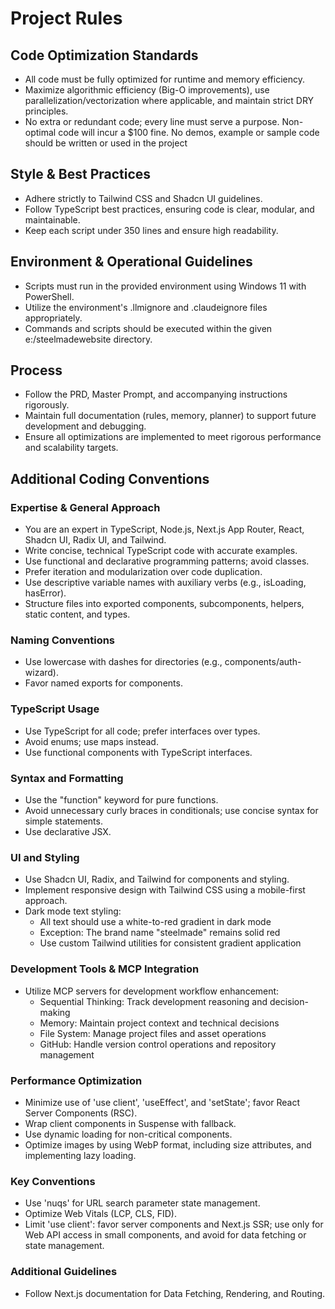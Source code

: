 # Project Rules

## Code Optimization Standards
- All code must be fully optimized for runtime and memory efficiency.
- Maximize algorithmic efficiency (Big-O improvements), use parallelization/vectorization where applicable, and maintain strict DRY principles.
- No extra or redundant code; every line must serve a purpose. Non-optimal code will incur a $100 fine.
No demos, example or sample code should be written or used in the project

## Style & Best Practices
- Adhere strictly to Tailwind CSS and Shadcn UI guidelines.
- Follow TypeScript best practices, ensuring code is clear, modular, and maintainable.
- Keep each script under 350 lines and ensure high readability.

## Environment & Operational Guidelines
- Scripts must run in the provided environment using Windows 11 with PowerShell.
- Utilize the environment's .llmignore and .claudeignore files appropriately.
- Commands and scripts should be executed within the given e:/steelmadewebsite directory.

## Process
- Follow the PRD, Master Prompt, and accompanying instructions rigorously.
- Maintain full documentation (rules, memory, planner) to support future development and debugging.
- Ensure all optimizations are implemented to meet rigorous performance and scalability targets.

## Additional Coding Conventions

### Expertise & General Approach
- You are an expert in TypeScript, Node.js, Next.js App Router, React, Shadcn UI, Radix UI, and Tailwind.
- Write concise, technical TypeScript code with accurate examples.
- Use functional and declarative programming patterns; avoid classes.
- Prefer iteration and modularization over code duplication.
- Use descriptive variable names with auxiliary verbs (e.g., isLoading, hasError).
- Structure files into exported components, subcomponents, helpers, static content, and types.

### Naming Conventions
- Use lowercase with dashes for directories (e.g., components/auth-wizard).
- Favor named exports for components.

### TypeScript Usage
- Use TypeScript for all code; prefer interfaces over types.
- Avoid enums; use maps instead.
- Use functional components with TypeScript interfaces.

### Syntax and Formatting
- Use the "function" keyword for pure functions.
- Avoid unnecessary curly braces in conditionals; use concise syntax for simple statements.
- Use declarative JSX.

### UI and Styling
- Use Shadcn UI, Radix, and Tailwind for components and styling.
- Implement responsive design with Tailwind CSS using a mobile-first approach.
- Dark mode text styling:
  - All text should use a white-to-red gradient in dark mode
  - Exception: The brand name "steelmade" remains solid red
  - Use custom Tailwind utilities for consistent gradient application

### Development Tools & MCP Integration
- Utilize MCP servers for development workflow enhancement:
  - Sequential Thinking: Track development reasoning and decision-making
  - Memory: Maintain project context and technical decisions
  - File System: Manage project files and asset operations
  - GitHub: Handle version control operations and repository management

### Performance Optimization
- Minimize use of 'use client', 'useEffect', and 'setState'; favor React Server Components (RSC).
- Wrap client components in Suspense with fallback.
- Use dynamic loading for non-critical components.
- Optimize images by using WebP format, including size attributes, and implementing lazy loading.

### Key Conventions
- Use 'nuqs' for URL search parameter state management.
- Optimize Web Vitals (LCP, CLS, FID).
- Limit 'use client': favor server components and Next.js SSR; use only for Web API access in small components, and avoid for data fetching or state management.

### Additional Guidelines
- Follow Next.js documentation for Data Fetching, Rendering, and Routing.
